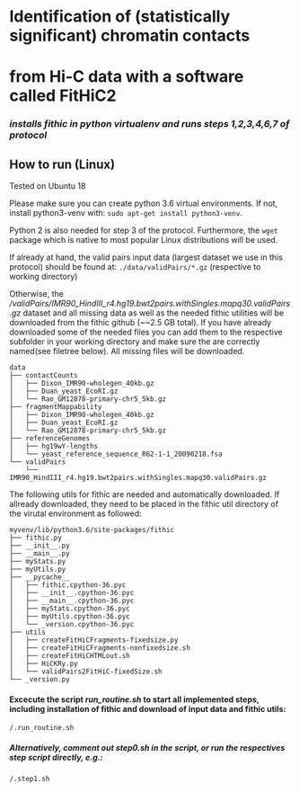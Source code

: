 # Identification of (statistically significant) chromatin contacts
# from Hi-C data with a software called FitHiC2

### *installs fithic in python virtualenv and runs steps 1,2,3,4,6,7 of protocol*

## How to run (Linux)
Tested on Ubuntu 18

Please make sure you can create python 3.6 virtual environments. If not, install python3-venv with: `sudo apt-get install python3-venv`.

Python 2 is also needed for step 3 of the protocol.
Furthermore, the `wget` package which is native to most popular Linux distributions will be used.

If already at hand, the valid pairs input data (largest dataset we use in this protocol) should be found at:
   `./data/validPairs/*.gz` (respective to working directory)
    
Otherwise, the */validPairs/IMR90_HindIII_r4.hg19.bwt2pairs.withSingles.mapq30.validPairs.gz* dataset and all missing data as well as the needed fithic utilities will be downloaded from the fithic github (~~2.5 GB total).
If you have already downloaded some of the needed files you can add them to the respective subfolder in your working directory and make sure the are correctly named(see filetree below).
All missing files will be downloaded.
```
data
├── contactCounts
│   ├── Dixon_IMR90-wholegen_40kb.gz
│   ├── Duan_yeast_EcoRI.gz
│   └── Rao_GM12878-primary-chr5_5kb.gz
├── fragmentMappability
│   ├── Dixon_IMR90-wholegen_40kb.gz
│   ├── Duan_yeast_EcoRI.gz
│   └── Rao_GM12878-primary-chr5_5kb.gz
├── referenceGenomes
│   ├── hg19wY-lengths
│   └── yeast_reference_sequence_R62-1-1_20090218.fsa
└── validPairs
    └── IMR90_HindIII_r4.hg19.bwt2pairs.withSingles.mapq30.validPairs.gz
```

The following utils for fithic are needed and automatically downloaded. If allready downloaded, they need to be placed in the fithic util directory of the virutal environment as followed:
```
myvenv/lib/python3.6/site-packages/fithic
├── fithic.py
├── __init__.py
├── __main__.py
├── myStats.py
├── myUtils.py
├── __pycache__
│   ├── fithic.cpython-36.pyc
│   ├── __init__.cpython-36.pyc
│   ├── __main__.cpython-36.pyc
│   ├── myStats.cpython-36.pyc
│   ├── myUtils.cpython-36.pyc
│   └── _version.cpython-36.pyc
├── utils
│   ├── createFitHiCFragments-fixedsize.py
│   ├── createFitHiCFragments-nonfixedsize.sh
│   ├── createFitHiCHTMLout.sh
│   ├── HiCKRy.py
│   └── validPairs2FitHiC-fixedSize.sh
└── _version.py
```


#### Excecute the script *run_routine.sh* to start all implemented steps, including installation of fithic and download of input data and fithic utils:
	/.run_routine.sh
##### Alternatively, comment out step0.sh in the script, or run the respectives step script directly, e.g.:
	/.step1.sh
